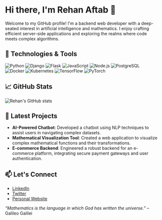 # Hi there, I'm Rehan Aftab 👋

Welcome to my GitHub profile! I'm a backend web developer with a deep-seated interest in artificial intelligence and mathematics. I enjoy crafting efficient server-side applications and exploring the realms where code meets complex algorithms.

## 🔧 Technologies & Tools

![Python](https://img.shields.io/badge/-Python-3776AB?style=flat-square&logo=python&logoColor=white)
![Django](https://img.shields.io/badge/-Django-092E20?style=flat-square&logo=django&logoColor=white)
![Flask](https://img.shields.io/badge/-Flask-000000?style=flat-square&logo=flask&logoColor=white)
![JavaScript](https://img.shields.io/badge/-JavaScript-F7DF1E?style=flat-square&logo=javascript&logoColor=black)
![Node.js](https://img.shields.io/badge/-Node.js-339933?style=flat-square&logo=node.js&logoColor=white)
![PostgreSQL](https://img.shields.io/badge/-PostgreSQL-336791?style=flat-square&logo=postgresql&logoColor=white)
![Docker](https://img.shields.io/badge/-Docker-2496ED?style=flat-square&logo=docker&logoColor=white)
![Kubernetes](https://img.shields.io/badge/-Kubernetes-326CE5?style=flat-square&logo=kubernetes&logoColor=white)
![TensorFlow](https://img.shields.io/badge/-TensorFlow-FF6F00?style=flat-square&logo=tensorflow&logoColor=white)
![PyTorch](https://img.shields.io/badge/-PyTorch-EE4C2C?style=flat-square&logo=pytorch&logoColor=white)

## 📈 GitHub Stats

![Rehan's GitHub stats](https://github-readme-stats.vercel.app/api?username=Utsho909&show_icons=true&theme=radical)

## 🧠 Latest Projects

- **AI-Powered Chatbot**: Developed a chatbot using NLP techniques to assist users in navigating complex datasets.
- **Mathematical Visualization Tool**: Created a web application to visualize complex mathematical functions and their transformations.
- **E-commerce Backend**: Engineered a robust backend for an e-commerce platform, integrating secure payment gateways and user authentication.

## 📫 Let's Connect

- [LinkedIn](https://www.linkedin.com/in/yourprofile)
- [Twitter](https://twitter.com/yourhandle)
- [Personal Website](https://yourwebsite.com)

*“Mathematics is the language in which God has written the universe.”* – Galileo Galilei
